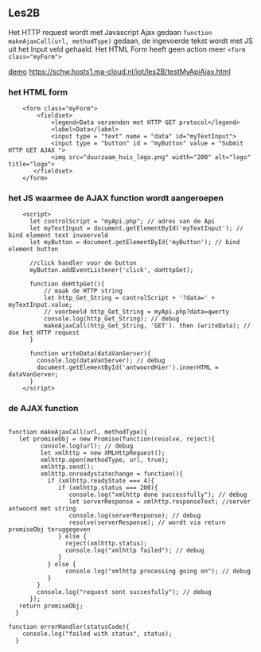 ## Les2B

Het HTTP request wordt met Javascript Ajax gedaan ```function makeAjaxCall(url, methodType)``` gedaan, de ingevoerde tekst wordt met JS uit het Input veld gehaald. Het HTML Form heeft geen action meer ```<form class="myForm">```

[demo](https://schw.hosts1.ma-cloud.nl/iot/les2B/testMyApiAjax.html) https://schw.hosts1.ma-cloud.nl/iot/les2B/testMyApiAjax.html

### het HTML form
```
    <form class="myForm">
        <fieldset>
            <legend>Data verzenden met HTTP GET protocol</legend>
            <label>Data</label>
            <input type = "text" name = "data" id="myTextInput">
            <input type = "button" id = "myButton" value = "Submit HTTP GET AJAX ">
            <img src="duurzaam_huis_logo.png" width="200" alt="logo" title="logo">
       </fieldset>
    </form>
 ```

### het JS waarmee de AJAX function wordt aangeroepen
```
    <script>
      let controlScript = "myApi.php"; // adres van de Api
      let myTextInput = document.getElementById('myTextInput'); // bind element text invoerveld
      let myButton = document.getElementById('myButton'); // bind element button
      
      //click handler voor de button
      myButton.addEventListener('click', doHttpGet);
      
      function doHttpGet(){
          // maak de HTTP string
          let http_Get_String = controlScript + '?data=' + myTextInput.value; 
          // voorbeeld http_Get_String = myApi.php?data=qwerty 
          console.log(http_Get_String); // debug
          makeAjaxCall(http_Get_String, 'GET'). then (writeData); // doe het HTTP request
      }

      function writeData(dataVanServer){
        console.log(dataVanServer); // debug
        document.getElementById('antwoordHier').innerHTML = dataVanServer;
      }
    </script>
```

### de AJAX function
```

function makeAjaxCall(url, methodType){
   let promiseObj = new Promise(function(resolve, reject){
         console.log(url); // debug
   		 let xmlhttp = new XMLHttpRequest();
         xmlhttp.open(methodType, url, true);
         xmlhttp.send();
         xmlhttp.onreadystatechange = function(){
           if (xmlhttp.readyState === 4){
              if (xmlhttp.status === 200){
                 console.log("xmlhttp done successfully"); // debug
                 let serverResponse = xmlhttp.responseText; //server antwoord met string
                 console.log(serverResponse); // debug
                 resolve(serverResponse); // wordt via return promiseObj teruggegeven
              } else {
              	reject(xmlhttp.status);
                console.log("xmlhttp failed"); // debug
              }
           } else {
                console.log("xmlhttp processing going on"); // debug
           }
        }
        console.log("request sent succesfully"); // debug
      });
   return promiseObj;
  }

function errorHandler(statusCode){
    console.log("failed with status", status);
  }


```
